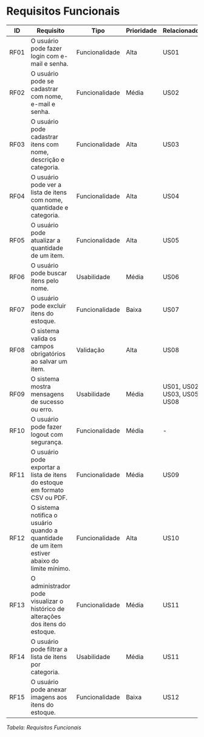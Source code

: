 # Requisitos Funcionais

| **ID**  | **Requisito**                                                   | **Tipo**             | **Prioridade** | **Relacionados**           |
|--------|------------------------------------------------------------------|----------------------|----------------|----------------------------|
| RF01   | O usuário pode fazer login com e-mail e senha.                   | Funcionalidade       | Alta           | US01                       |
| RF02   | O usuário pode se cadastrar com nome, e-mail e senha.            | Funcionalidade       | Média          | US02                       |
| RF03   | O usuário pode cadastrar itens com nome, descrição e categoria.  | Funcionalidade       | Alta           | US03                       |
| RF04   | O usuário pode ver a lista de itens com nome, quantidade e categoria. | Funcionalidade   | Alta           | US04                       |
| RF05   | O usuário pode atualizar a quantidade de um item.                | Funcionalidade       | Alta           | US05                       |
| RF06   | O usuário pode buscar itens pelo nome.                           | Usabilidade          | Média          | US06                       |
| RF07   | O usuário pode excluir itens do estoque.                         | Funcionalidade       | Baixa          | US07                       |
| RF08   | O sistema valida os campos obrigatórios ao salvar um item.       | Validação            | Alta           | US08                       |
| RF09   | O sistema mostra mensagens de sucesso ou erro.                   | Usabilidade          | Média          | US01, US02, US03, US05, US08 |
| RF10   | O usuário pode fazer logout com segurança.                       | Funcionalidade       | Média          | -                          |
| RF11   | O usuário pode exportar a lista de itens do estoque em formato CSV ou PDF. | Funcionalidade | Média | US09 |
| RF12   | O sistema notifica o usuário quando a quantidade de um item estiver abaixo do limite mínimo. | Funcionalidade | Alta | US10 |
| RF13   | O administrador pode visualizar o histórico de alterações dos itens do estoque. | Funcionalidade | Média | US11 |
| RF14   | O usuário pode filtrar a lista de itens por categoria.            | Usabilidade          | Média          | US11                       |
| RF15   | O usuário pode anexar imagens aos itens do estoque.               | Funcionalidade       | Baixa          | US12                       |
_Tabela: Requisitos Funcionais_

